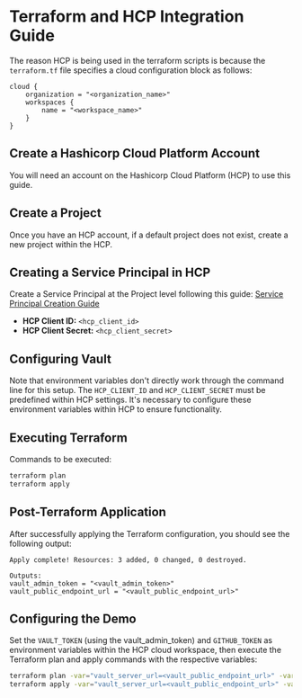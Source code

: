 


# Terraform and HCP Integration Guide

The reason HCP is being used in the terraform scripts is because the `terraform.tf` file specifies a cloud configuration block as follows:

```hcl
cloud {
    organization = "<organization_name>"
    workspaces {
        name = "<workspace_name>"
    }
}
```

## Create a Hashicorp Cloud Platform Account

You will need an account on the Hashicorp Cloud Platform (HCP) to use this guide.

## Create a Project

Once you have an HCP account, if a default project does not exist, create a new project within the HCP.

## Creating a Service Principal in HCP

Create a Service Principal at the Project level following this guide: [Service Principal Creation Guide](https://registry.terraform.io/providers/hashicorp/hcp/latest/docs/guides/auth)

- **HCP Client ID:** `<hcp_client_id>`
- **HCP Client Secret:** `<hcp_client_secret>`

## Configuring Vault

Note that environment variables don't directly work through the command line for this setup. The `HCP_CLIENT_ID` and `HCP_CLIENT_SECRET` must be predefined within HCP settings. It's necessary to configure these environment variables within HCP to ensure functionality.

## Executing Terraform

Commands to be executed:

```bash
terraform plan
terraform apply
```

## Post-Terraform Application

After successfully applying the Terraform configuration, you should see the following output:

```plaintext
Apply complete! Resources: 3 added, 0 changed, 0 destroyed.

Outputs:
vault_admin_token = "<vault_admin_token>"
vault_public_endpoint_url = "<vault_public_endpoint_url>"
```

## Configuring the Demo

Set the `VAULT_TOKEN` (using the vault_admin_token) and `GITHUB_TOKEN` as environment variables within the HCP cloud workspace, then execute the Terraform plan and apply commands with the respective variables:

```bash
terraform plan -var="vault_server_url=<vault_public_endpoint_url>" -var="github_organization=<github_organization>" -var="github_repository=<github_repository>"
terraform apply -var="vault_server_url=<vault_public_endpoint_url>" -var="github_organization=<github_organization>" -var="github_repository=<github_repository>"
```

